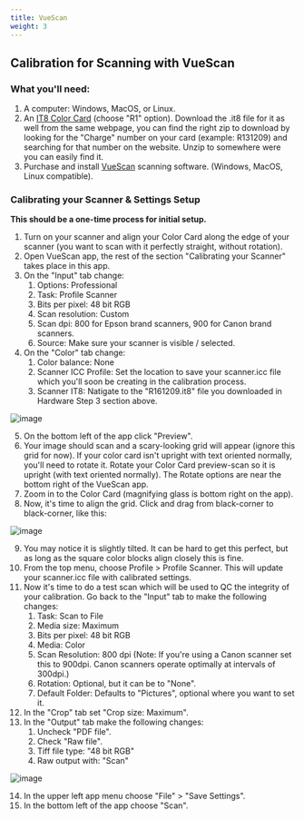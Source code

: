 ```yaml
---
title: VueScan
weight: 3
---
```


## Calibration for Scanning with VueScan

### What you'll need:
1. A computer: Windows, MacOS, or Linux.
2. An [IT8 Color Card][it8] (choose "R1" option). Download the .it8 file for it as well from the same webpage, you can find the right zip to download by looking for the "Charge" number on your card (example: R131209) and searching for that number on the website. Unzip to somewhere were you can easily find it.
3. Purchase and install [VueScan][vuescan] scanning software. (Windows, MacOS, Linux compatible).

### Calibrating your Scanner & Settings Setup
**This should be a one-time process for initial setup.**

1. Turn on your scanner and align your Color Card along the edge of your scanner (you want to scan with it perfectly straight, without rotation).
2. Open VueScan app, the rest of the section "Calibrating your Scanner" takes place in this app.
3. On the "Input" tab change:
    1. Options: Professional
    2. Task: Profile Scanner
    3. Bits per pixel: 48 bit RGB
    4. Scan resolution: Custom
    5. Scan dpi: 800 for Epson brand scanners, 900 for Canon brand scanners.
    6. Source: Make sure your scanner is visible / selected.
4. On the "Color" tab change:
    1. Color balance: None
    2. Scanner ICC Profile: Set the location to save your scanner.icc file which you'll soon be creating in the calibration process.
    3. Scanner IT8: Natigate to the "R161209.it8" file you downloaded in Hardware Step 3 section above.

![image](/img/VueScan-calibration1.png)

5. On the bottom left of the app click "Preview".
6. Your image should scan and a scary-looking grid will appear (ignore this grid for now). If your color card isn't upright with text oriented normally, you'll need to rotate it. Rotate your Color Card preview-scan so it is upright (with text oriented normally). The Rotate options are near the bottom right of the VueScan app.
7. Zoom in to the Color Card (magnifying glass is bottom right on the app).
8. Now, it's time to align the grid. Click and drag from black-corner to black-corner, like this:

![image](/img/VueScan-calibration2.png)

9. You may notice it is slightly tilted. It can be hard to get this perfect, but as long as the square color blocks align closely this is fine.
10. From the top menu, choose Profile > Profile Scanner. This will update your scanner.icc file with calibrated settings.
11. Now it's time to do a test scan which will be used to QC the integrity of your calibration. Go back to the "Input" tab to make the following changes:
    1. Task: Scan to File
    2. Media size: Maximum
    3. Bits per pixel: 48 bit RGB
    4. Media: Color
    5. Scan Resolution: 800 dpi (Note: If you're using a Canon scanner set this to 900dpi. Canon scanners operate optimally at intervals of 300dpi.)
    6. Rotation: Optional, but it can be to "None".
    7. Default Folder: Defaults to "Pictures", optional where you want to set it.
12. In the "Crop" tab set "Crop size: Maximum".
13. In the "Output" tab make the following changes:
    1. Uncheck "PDF file".
    2. Check "Raw file".
    3. Tiff file type: "48 bit RGB"
    4. Raw output with: "Scan"

![image](/img/VueScan-calibration3.png)

14. In the upper left app menu choose "File" > "Save Settings".
15. In the bottom left of the app choose "Scan".

[it8]: http://www.targets.coloraid.de/
[vuescan]: https://www.hamrick.com/